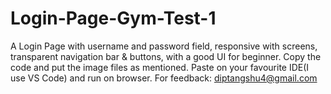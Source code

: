 # Login-Page-Gym-Test-1
A Login Page with username and password field, responsive with screens, transparent navigation bar & buttons, with a good UI for beginner.
Copy the code and put the image files as mentioned.
Paste on your favourite IDE(I use VS Code) and run on browser.
For feedback: diptangshu4@gmail.com 
